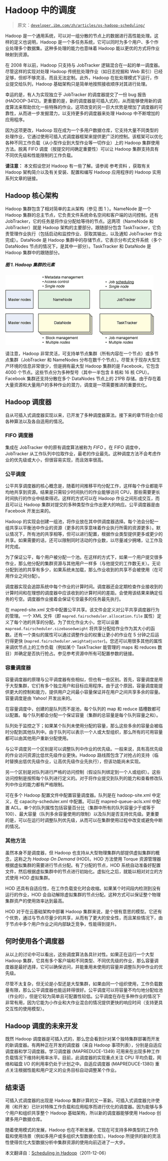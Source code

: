 # Hadoop 中的调度

> 原文：[`developer.ibm.com/zh/articles/os-hadoop-scheduling/`](https://developer.ibm.com/zh/articles/os-hadoop-scheduling/)

Hadoop 是一个通用系统，可以对一组分散的节点上的数据进行高性能处理。这样的定义也说明，Hadoop 是一个多任务系统，它可以同时为多个用户、多个作业处理多个数据集。这种多处理的能力也意味着 Hadoop 能以更优的方式将作业映射到资源。

在 2008 年以前，Hadoop 只支持与 JobTracker 逻辑混合在一起的单一调度器。尽管这样的实现对处理 Hadoop 传统批处理作业（如日志挖掘和 Web 索引）已经足够，但却不够灵活，而且无法定制。此外，Hadoop 在批处理模式下运行，作业提交给队列，Hadoop 基础架构只是简单地按照接收顺序对其进行处理。

幸运的是，有人为实现独立于 JobTracker 的调度器提交了一份 bug 报告 (HADOOP-3412)。更重要的是，新的调度器是可插入式的，从而能够使用新的调度算法来帮助优化一些特殊的作业。这项改变的另一巨大优势是增加了调度器的可靠性，从而进一步发掘潜力，以支持更多的调度器来处理 Hadoop 中不断增加的应用程序。

因为这项更改，Hadoop 现在成为一个多用户数据仓库，它支持大量不同类型的处理作业，它通过使用可插入式调度器框架来提供更广泛的控制。该框架可以优化各种不同工作负载（从小型作业到大型作业等一切作业）上的 Hadoop 集群使用方法。脱离 FIFO 调度（按提交时间确定重要性）可以让 Hadoop 集群支持具有不同优先级和性能限制的工作负载。

**请注意：** 本文假设您对 Hadoop 有一些了解。请参阅 参考资料 ，获取有关 Hadoop 架构简介以及有关安装、配置和编写 Hadoop 应用程序的 Hadoop 实用系列文章的链接。

## Hadoop 核心架构

Hadoop 集群包含了相对简单的主从架构（参见 图 1 ）。NameNode 是一个 Hadoop 集群的总主节点，它负责文件系统命名空间和客户端的访问控制。还有 JobTracker，它的任务是将作业分配给等待的节点。这两项（NameNode 和 JobTracker）就是 Hadoop 架构的主要部分。跟随部分包含 TaskTracker，它负责管理作业执行（包括启动和监控作业、获取其输出，以及通知 JobTracker 作业完成）。DataNode 是 Hadoop 集群中的存储节点，它表示分布式文件系统（多个 DataNodes 节点的情况下，是其中一部分）。TaskTracker 和 DataNode 是 Hadoop 集群中的跟随部分。

##### 图 1\. Hadoop 集群的元素

![图片显示 Hadoop 集群的元素](img/49b7273d59f71190e4e507ed4a1c3ac7.png)

请注意，Hadoop 非常灵活，可支持单节点集群（所有内容在一个节点）或多节点集群（JobTracker 和 NameNodes 分布在数千个节点）。尽管关于现存大型生产环境的信息非常很少，但是拥有最大型 Hadoop 集群的是 Facebook，它包含 4000 个节点。这些节点分为多种型号（其中一半包含 8 核和 16 核 CPU）。Facebook 集群还支持分散在多个 DataNodes 节点上的 21PB 存储。由于存在着大量资源和大量用户的多种作业的潜力，调度是一项需要推进的重要优化。

## Hadoop 调度器

自从可插入式调度器实现以来，已开发了多种调度器算法。接下来的章节将会介绍各种算法以及各自适用的情况。

### FIFO 调度器

集成在 JobTracker 中的原有调度算法被称为 *FIFO* 。在 FIFO 调度中，JobTracker 从工作队列中拉取作业，最老的作业最先。这种调度方法不会考虑作业的优先级或大小，但很容易实现，而且效率很高。

### 公平调度

公平共享调度器的核心概念是，随着时间推移平均分配工作，这样每个作业都能平均地共享到资源。结果是只需较少时间执行的作业能够访问 CPU，那些需要更长时间执行的作业中结束得迟。这样的方式可以在 Hadoop 作业之间形成交互，而且可以让 Hadoop 集群对提交的多种类型作业作出更大的响应。公平调度器是由 Facebook 开发出来的。

Hadoop 的实现会创建一组池，将作业放在其中供调度器选择。每个池会分配一组共享以平衡池中作业的资源（更多的共享意味着作业执行所需的资源更多）。默认情况下，所有池的共享相等，但可以进行配置，根据作业类型提供更多或更少的共享。如果需要的话，还可以限制同时活动的作业数，以尽量减少拥堵，让工作及时完成。

为了保证公平，每个用户被分配一个池。在这样的方式下，如果一个用户提交很多作业，那么他分配的集群资源与其他用户一样多（与他提交的工作数无关）。无论分配到池的共享有多少，如果系统未加载，那么作业收到的共享不会被使用（在可用作业之间分配）。

调度器实现会追踪系统中每个作业的计算时间。调度器还会定期检查作业接收到的计算时间和在理想的调度器中应该收到的计算时间的差距。会使用该结果来确定任务的亏空。调度器作业接着会保证亏空最多的任务最先执行。

在 mapred-site.xml 文件中配置公平共享。该文件会定义对公平共享调度器行为的管理。一个 XML 文件（即 `mapred.fairscheduler.allocation.file` 属性）定义了每个池的共享的分配。为了优化作业大小，您可以设置 `mapread.fairscheduler.sizebasedweight` 将共享分配给作业作为其大小的函数。还有一个类似的属性可以通过调整作业的权重让更小的作业在 5 分钟之后运行得更快 (`mapred.fairscheduler.weightadjuster`)。您还可以用很多其他的属性来调优节点上的工作负载（例如某个 TaskTracker 能管理的 maps 和 reduces 数目）并确定是否执行抢占。参见参考资源中所有可配置参数的链接。

### 容量调度器

容量调度器的原理与公平调度器有些相似，但也有一些区别。首先，容量调度是用于大型集群，它们有多个独立用户和目标应用程序。由于这个原因，容量调度能提供更大的控制和能力，提供用户之间最小容量保证并在用户之间共享多余的容量。容量调度是由 Yahoo! 开发出来的。

在容量调度中，创建的是队列而不是池，每个队列的 map 和 reduce 插槽数都可以配置。每个队列都会分配一个保证容量（集群的总容量是每个队列容量之和）。

队列处于监控之下；如果某个队列未使用分配的容量，那么这些多余的容量会被临时分配到其他队列中。由于队列可以表示一个人或大型组织，那么所有的可用容量都可以由其他用户重新分配使用。

与公平调度另一个区别是可以调整队列中作业的优先级。一般来说，具有高优先级的作业访问资源比低优先级作业更快。Hadoop 路线图包含了对抢占的支持（临时替换出低优先级作业，让高优先级作业先执行），但该功能尚未实现。

另一个区别是对队列进行严格的访问控制（假设队列绑定到一个人或组织）。这些访问控制是按照每个队列进行定义的。对于将作业提交到队列的能力和查看修改队列中作业的能力都有严格限制。

可在多个 Hadoop 配置文件中配置容量调度器。队列是在 hadoop-site.xml 中定义，在 capacity-scheduler.xml 中配置。可以在 mapred-queue-acls.xml 中配置 ACL。单个的队列属性包括容量百分比（集群中所有的队列容量少于或等于 100）、最大容量（队列多余容量使用的限制）以及队列是否支持优先级。更重要的是，可以在运行时调整队列优先级，从而可以在集群使用过程中改变或避免中断的情况。

### 其他方法

虽然本身不是调度器，但 Hadoop 也支持从大型物理集群内部提供虚拟集群的概念，这称之为 *Hadoop On Demand* (HOD)。HOD 方法使用 Torque 资源管理器根据虚拟集群的需要进行节点分配。有了分配的节点，HOD 系统自动准备好配置文件，然后根据虚拟集群中的节点进行初始化。虚拟化之后，就能以相对对立的方式使用 HOD 虚拟集群。

HOD 还具有自适应性，在工作负载变化时会收缩。如果某个时间段内检测到没有运行的作业，HOD 会自动解除虚拟集群的节点分配。这种方式可以保证整个物理集群资产的使用效率达到最高。

HOD 对于在云基础架构中部署 Hadoop 集群来说，是个很有意思的模型。它还有个优势，通过与节点尽量少的共享，从而有了更大的安全性，而且某些情况下，由于节点中多个用户作业之间内部缺乏竞争，性能得到提升。

## 何时使用各个调度器

从以上的讨论中可以看出，这些调度算法各具针对性。如果正在运行一个大型 Hadoop 集群，它具有多个客户端和不同类型、不同优先级的作业，那么容量调度器是最好选择，它可以确保访问，并能重用未使用的容量并调整队列中作业的优先级。

尽管不太复杂，但无论是小型还是大型集群，如果由同一个组织使用，工作负载数量有限，那么公平调度器也能运转得很好。公平调度可以将容量不均匀地分配给池（作业的），但是它较为简单且可配置性较低。公平调度在存在多种作业的情况下非常有用，因为它能为小作业和大作业混合的情况提供更快的响应时间（支持更具交互性的使用模型）。

## Hadoop 调度的未来开发

既然 Hadoop 调度器是可插入式的，那么您会看到针对某个独特集群部署而开发的新调度器。有两种正在开发的调度器（来自 Hadoop 事项列表），分别是自适应调度器和学习调度器。学习调度器 (MAPREDUCE-1349) 可用来在出现多种工作负载情况下维持利用率水平。目前，此调度器的实现重点关注 CPU 平均负载，网络和磁盘 I/O 的利用率仍处于计划之中。自适应调度器 (MAPREDUCE-1380) 重点关注根据性能和用户定义的业务目标自动调整某个作业。

## 结束语

可插入式调度器的出现是 Hadoop 集群计算的又一革新。可插入式调度器允许使用（和开发）已针对特殊工作负载和应用程序而进行优化的调度器。因为能够与多个用户和组织共享整个 Hadoop 基础架构，所以新的调度器能够使用 Hadoop 创建多用户数据仓库。

随着使用模式的发展，Hadoop 也在不断发展，它现在可支持多种类型的工作负载和使用场景（例如多用户或多组织大型数据仓库）。Hadoop 所提供的新的灵活性使得优化大型数据分析中集群资源的使用向前迈进了一大步。

本文翻译自：[Scheduling in Hadoop](https://developer.ibm.com/articles/os-hadoop-scheduling/)（2011-12-06）